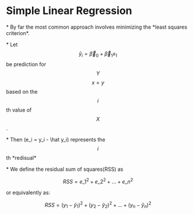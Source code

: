 # Simple Linear Regression

\* By far the most common approach involves minimizing the \*least squares criterion\*.

\* Let $$\hat y_i = \vec \beta_0 + \vec \beta_1x_1$$ be prediction for $$Y$$ $$x = y$$ based on the $$i$$th value of $$X$$.

\* Then \(e\_i = y\_i - \hat y\_i\) represents the $$i$$th \*redisual\*

\* We define the residual sum of squares\(RSS\) as


$$
RSS = e\_1^2 + e\_2^2 + ... + e\_n^2
$$


or equivalently as:


$$
RSS = (y_1 - \hat y_1)^2 + (y_2 - \hat y_2)^2 +  ... + (y_n - \hat y_n)^2
$$



